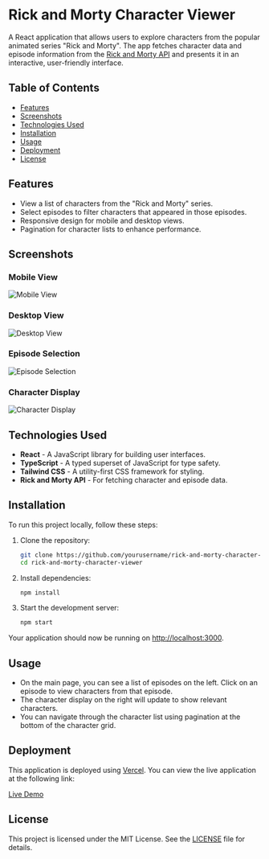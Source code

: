 
# Rick and Morty Character Viewer

A React application that allows users to explore characters from the popular animated series "Rick and Morty". The app fetches character data and episode information from the [Rick and Morty API](https://rickandmortyapi.com/) and presents it in an interactive, user-friendly interface.

## Table of Contents

- [Features](#features)
- [Screenshots](#screenshots)
- [Technologies Used](#technologies-used)
- [Installation](#installation)
- [Usage](#usage)
- [Deployment](#deployment)
- [License](#license)

## Features

- View a list of characters from the "Rick and Morty" series.
- Select episodes to filter characters that appeared in those episodes.
- Responsive design for mobile and desktop views.
- Pagination for character lists to enhance performance.

## Screenshots

### Mobile View
![Mobile View](https://github.com/user-attachments/assets/3b97656f-f903-46e3-b93e-415c9e6ab9df)


### Desktop View
![Desktop View](https://github.com/user-attachments/assets/bef1d5d3-afad-4d80-90bb-fed854b1ac99)


### Episode Selection
![Episode Selection](https://github.com/user-attachments/assets/b356148f-0bb3-4ab0-8501-4af9423bb912)


### Character Display
![Character Display](https://github.com/user-attachments/assets/2a96a088-62b7-4c25-9609-d34d7dab7df5)


## Technologies Used

- **React** - A JavaScript library for building user interfaces.
- **TypeScript** - A typed superset of JavaScript for type safety.
- **Tailwind CSS** - A utility-first CSS framework for styling.
- **Rick and Morty API** - For fetching character and episode data.

## Installation

To run this project locally, follow these steps:

1. Clone the repository:
   ```bash
   git clone https://github.com/yourusername/rick-and-morty-character-viewer.git
   cd rick-and-morty-character-viewer
   ```

2. Install dependencies:
   ```bash
   npm install
   ```

3. Start the development server:
   ```bash
   npm start
   ```

Your application should now be running on [http://localhost:3000](http://localhost:3000).

## Usage

- On the main page, you can see a list of episodes on the left. Click on an episode to view characters from that episode.
- The character display on the right will update to show relevant characters.
- You can navigate through the character list using pagination at the bottom of the character grid.

## Deployment

This application is deployed using [Vercel](https://vercel.com/). You can view the live application at the following link:

[Live Demo](https://rick-and-morty-app-gules.vercel.app/)

## License

This project is licensed under the MIT License. See the [LICENSE](LICENSE) file for details.
```
